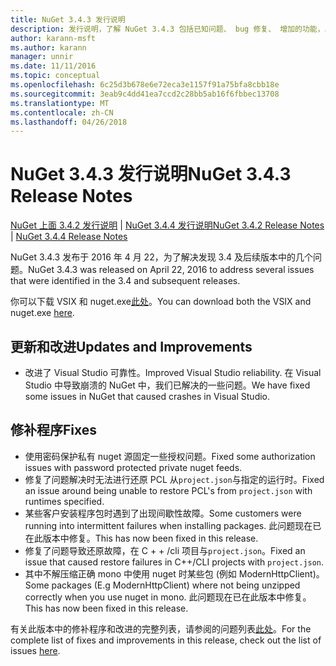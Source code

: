 ```yaml
---
title: NuGet 3.4.3 发行说明
description: 发行说明，了解 NuGet 3.4.3 包括已知问题、 bug 修复、 增加的功能，以及 DCRs。
author: karann-msft
ms.author: karann
manager: unnir
ms.date: 11/11/2016
ms.topic: conceptual
ms.openlocfilehash: 6c25d3b678e6e72eca3e1157f91a75bfa8cbb18e
ms.sourcegitcommit: 3eab9c4dd41ea7ccd2c28bb5ab16f6fbbec13708
ms.translationtype: MT
ms.contentlocale: zh-CN
ms.lasthandoff: 04/26/2018
---
```

# <a name="nuget-343-release-notes"></a><span data-ttu-id="aa6d3-103">NuGet 3.4.3 发行说明</span><span class="sxs-lookup"><span data-stu-id="aa6d3-103">NuGet 3.4.3 Release Notes</span></span>

<span data-ttu-id="aa6d3-104">[NuGet 上面 3.4.2 发行说明](../release-notes/nuget-3.4.2.md) | [NuGet 3.4.4 发行说明](../release-notes/nuget-3.4.4.md)</span><span class="sxs-lookup"><span data-stu-id="aa6d3-104">[NuGet 3.4.2 Release Notes](../release-notes/nuget-3.4.2.md) | [NuGet 3.4.4 Release Notes](../release-notes/nuget-3.4.4.md)</span></span>

<span data-ttu-id="aa6d3-105">NuGet 3.4.3 发布于 2016 年 4 月 22，为了解决发现 3.4 及后续版本中的几个问题。</span><span class="sxs-lookup"><span data-stu-id="aa6d3-105">NuGet 3.4.3 was released on April 22, 2016 to address several issues that were identified in the 3.4 and subsequent releases.</span></span>

<span data-ttu-id="aa6d3-106">你可以下载 VSIX 和 nuget.exe[此处](https://dist.nuget.org/index.html)。</span><span class="sxs-lookup"><span data-stu-id="aa6d3-106">You can download both the VSIX and nuget.exe [here](https://dist.nuget.org/index.html).</span></span>

## <a name="updates-and-improvements"></a><span data-ttu-id="aa6d3-107">更新和改进</span><span class="sxs-lookup"><span data-stu-id="aa6d3-107">Updates and Improvements</span></span>

* <span data-ttu-id="aa6d3-108">改进了 Visual Studio 可靠性。</span><span class="sxs-lookup"><span data-stu-id="aa6d3-108">Improved Visual Studio reliability.</span></span> <span data-ttu-id="aa6d3-109">在 Visual Studio 中导致崩溃的 NuGet 中，我们已解决的一些问题。</span><span class="sxs-lookup"><span data-stu-id="aa6d3-109">We have fixed some issues in NuGet that caused crashes in Visual Studio.</span></span>

## <a name="fixes"></a><span data-ttu-id="aa6d3-110">修补程序</span><span class="sxs-lookup"><span data-stu-id="aa6d3-110">Fixes</span></span>

* <span data-ttu-id="aa6d3-111">使用密码保护私有 nuget 源固定一些授权问题。</span><span class="sxs-lookup"><span data-stu-id="aa6d3-111">Fixed some authorization issues with password protected private nuget feeds.</span></span>
* <span data-ttu-id="aa6d3-112">修复了问题解决时无法进行还原 PCL 从`project.json`与指定的运行时。</span><span class="sxs-lookup"><span data-stu-id="aa6d3-112">Fixed an issue around being unable to restore PCL's from `project.json` with runtimes specified.</span></span>
* <span data-ttu-id="aa6d3-113">某些客户安装程序包时遇到了出现间歇性故障。</span><span class="sxs-lookup"><span data-stu-id="aa6d3-113">Some customers were running into intermittent failures when installing packages.</span></span> <span data-ttu-id="aa6d3-114">此问题现在已在此版本中修复。</span><span class="sxs-lookup"><span data-stu-id="aa6d3-114">This has now been fixed in this release.</span></span>
* <span data-ttu-id="aa6d3-115">修复了问题导致还原故障，在 C + + /cli 项目与`project.json`。</span><span class="sxs-lookup"><span data-stu-id="aa6d3-115">Fixed an issue that caused restore failures in C++/CLI projects with `project.json`.</span></span>
* <span data-ttu-id="aa6d3-116">其中不解压缩正确 mono 中使用 nuget 时某些包 (例如 ModernHttpClient)。</span><span class="sxs-lookup"><span data-stu-id="aa6d3-116">Some packages (E.g ModernHttpClient) where not being unzipped correctly when you use nuget in mono.</span></span> <span data-ttu-id="aa6d3-117">此问题现在已在此版本中修复。</span><span class="sxs-lookup"><span data-stu-id="aa6d3-117">This has now been fixed in this release.</span></span>

<span data-ttu-id="aa6d3-118">有关此版本中的修补程序和改进的完整列表，请参阅的问题列表[此处](https://github.com/NuGet/Home/issues?q=is%3Aissue+milestone%3A3.4.3+is%3Aclosed)。</span><span class="sxs-lookup"><span data-stu-id="aa6d3-118">For the complete list of fixes and improvements in this release, check out the list of issues [here](https://github.com/NuGet/Home/issues?q=is%3Aissue+milestone%3A3.4.3+is%3Aclosed).</span></span>
